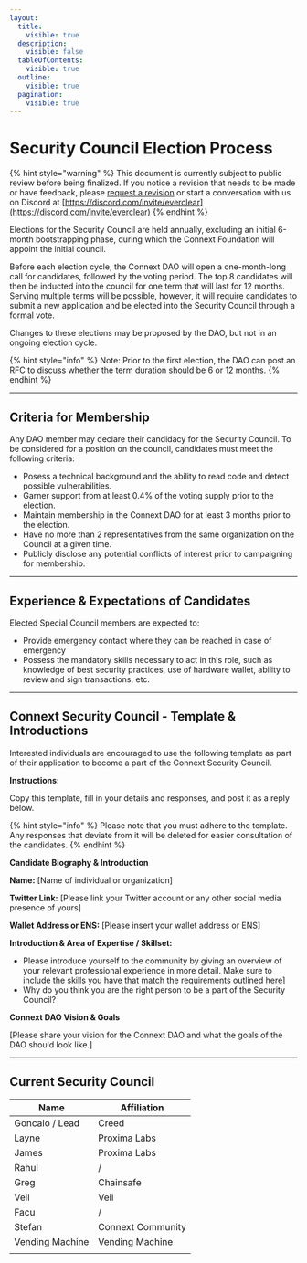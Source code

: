 ```yaml
---
layout:
  title:
    visible: true
  description:
    visible: false
  tableOfContents:
    visible: true
  outline:
    visible: true
  pagination:
    visible: true
---
```


# Security Council Election Process

{% hint style="warning" %}
This document is currently subject to public review before being finalized. If you notice a revision that needs to be made or have feedback, please [request a revision](https://github.com/connext/gitbook-docs/issues/new) or start a conversation with us on Discord at [https://discord.com/invite/everclear](https://discord.com/invite/everclear)
{% endhint %}

Elections for the Security Council are held annually, excluding an initial 6-month bootstrapping phase, during which the Connext Foundation will appoint the initial council.

Before each election cycle, the Connext DAO will open a one-month-long call for candidates, followed by the voting period. The top 8 candidates will then be inducted into the council for one term that will last for 12 months. Serving multiple terms will be possible, however, it will require candidates to submit a new application and be elected into the Security Council through a formal vote.

Changes to these elections may be proposed by the DAO, but not in an ongoing election cycle.

{% hint style="info" %}
Note: Prior to the first election, the DAO can post an RFC to discuss whether the term duration should be 6 or 12 months.
{% endhint %}

***

## Criteria for Membership

Any DAO member may declare their candidacy for the Security Council. To be considered for a position on the council, candidates must meet the following criteria:

* Posess a technical background and the ability to read code and detect possible vulnerabilities.
* Garner support from at least 0.4% of the voting supply prior to the election.
* Maintain membership in the Connext DAO for at least 3 months prior to the election.
* Have no more than 2 representatives from the same organization on the Council at a given time.
* Publicly disclose any potential conflicts of interest prior to campaigning for membership.

***

## Experience & Expectations of Candidates

Elected Special Council members are expected to:

* Provide emergency contact where they can be reached in case of emergency
* Possess the mandatory skills necessary to act in this role, such as knowledge of best security practices, use of hardware wallet, ability to review and sign transactions, etc.

***

## Connext Security Council - Template & Introductions

Interested individuals are encouraged to use the following template as part of their application to become a part of the Connext Security Council.

**Instructions**:

Copy this template, fill in your details and responses, and post it as a reply below.

{% hint style="info" %}
Please note that you must adhere to the template. Any responses that deviate from it will be deleted for easier consultation of the candidates.
{% endhint %}

**Candidate Biography & Introduction**

**Name:** \[Name of individual or organization]

**Twitter Link:** \[Please link your Twitter account or any other social media presence of yours]

**Wallet Address or ENS:** \[Please insert your wallet address or ENS]

**Introduction & Area of Expertise / Skillset:**

* Please introduce yourself to the community by giving an overview of your relevant professional experience in more detail. Make sure to include the skills you have that match the requirements outlined [here](https://www.notion.so/Connext-DAO-Governance-Process-315c0c62c32a477ea554070682044dbe?pvs=21)]
* Why do you think you are the right person to be a part of the Security Council?

**Connext DAO Vision & Goals**

\[Please share your vision for the Connext DAO and what the goals of the DAO should look like.]

***

## Current Security Council

| Name            | Affiliation       |
| --------------- | ----------------- |
| Goncalo / Lead  | Creed             |
| Layne           | Proxima Labs      |
| James           | Proxima Labs      |
| Rahul           | /                 |
| Greg            | Chainsafe         |
| Veil            | Veil              |
| Facu            | /                 |
| Stefan          | Connext Community |
| Vending Machine | Vending Machine   |
|                 |                   |

